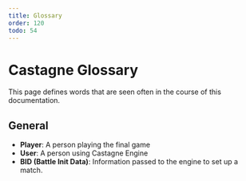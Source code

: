 ```yaml
---
title: Glossary
order: 120
todo: 54
---
```


# Castagne Glossary

This page defines words that are seen often in the course of this documentation.

## General

- **Player**: A person playing the final game
- **User**: A person using Castagne Engine
- **BID (Battle Init Data)**: Information passed to the engine to set up a match.

<!-- TODO Input -->
